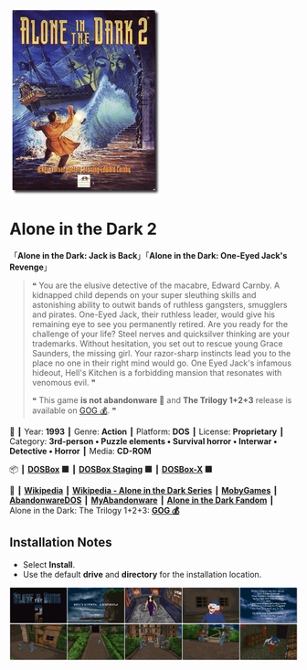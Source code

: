 ![](Thumbnail.png "application-thumbnail")

# Alone in the Dark 2

「**Alone in the Dark: Jack is Back**」「**Alone in the Dark: One-Eyed Jack's Revenge**」

> ❝ You are the elusive detective of the macabre, Edward Carnby. A kidnapped child depends on your super sleuthing skills and astonishing ability to outwit bands of ruthless gangsters, smugglers and pirates. One-Eyed Jack, their ruthless leader, would give his remaining eye to see you permanently retired. Are you ready for the challenge of your life? Steel nerves and quicksilver thinking are your trademarks. Without hesitation, you set out to rescue young Grace Saunders, the missing girl. Your razor-sharp instincts lead you to the place no one in their right mind would go. One Eyed Jack's infamous hideout, Hell's Kitchen is a forbidding mansion that resonates with venomous evil. ❞
>
> ❝ This game **is not abandonware 🚫** and **The Trilogy 1+2+3** release is available on [GOG 💰](https://www.gog.com/en/game/alone_in_the_dark_the_trilogy_123). ❞
>

📌 ┃ Year: **1993** ┃ Genre: **Action** ┃ Platform: **DOS** ┃ License: **Proprietary** ┃ Category: **3rd-person • Puzzle elements • Survival horror • Interwar • Detective • Horror** ┃ Media: **CD-ROM** 

📦 ┃ **[DOSBox](https://www.dosbox.com/) 🟩** ┃ **[DOSBox Staging](https://dosbox-staging.github.io/) 🟩** ┃ **[DOSBox-X](https://dosbox-x.com/) 🟩** 

📎 ┃ **[Wikipedia](https://en.wikipedia.org/wiki/Alone_in_the_Dark_2_(video_game))** ┃ **[Wikipedia - Alone in the Dark Series](https://en.wikipedia.org/wiki/Alone_in_the_Dark)** ┃ **[MobyGames](https://www.mobygames.com/game/907/alone-in-the-dark-2/)** ┃ **[AbandonwareDOS](https://www.abandonwaredos.com/abandonware-game.php?abandonware=Alone+in+the+Dark+2&gid=1917)** ┃ **[MyAbandonware](https://www.myabandonware.com/game/alone-in-the-dark-2-2nw)** ┃ **[Alone in the Dark Fandom](https://aloneinthedark.fandom.com/wiki/Alone_in_the_Dark_2)** ┃ Alone in the Dark: The Trilogy 1+2+3: **[GOG 💰](https://www.gog.com/en/game/alone_in_the_dark_the_trilogy_123)** 

## Installation Notes
- Select **Install**.
- Use the default **drive** and **directory** for the installation location.

![](Montage.png "Alone in the Dark 2")

